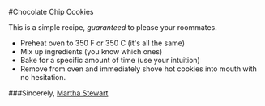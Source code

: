 #Chocolate Chip Cookies

This is a simple recipe, _guaranteed_ to please your roommates.

* Preheat oven to 350 F or 350 C (it's all the same)
* Mix up ingredients (you know which ones)
* Bake for a specific amount of time (use your intuition)
* Remove from oven and immediately shove hot cookies into mouth with no hesitation.

###Sincerely,
 [Martha Stewart](https://www.marthastewart.com
)